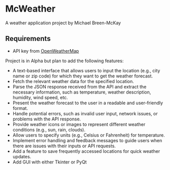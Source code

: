 # McWeather
A weather application project by Michael Breen-McKay

## Requirements
- API key from [OpenWeatherMap](https://openweathermap.org/)

Project is in Alpha but plan to add the following features:
- A text-based interface that allows users to input the location (e.g., city name or zip code) for which they want to get the weather forecast.
- Fetch the relevant weather data for the specified location.
- Parse the JSON response received from the API and extract the necessary information, such as temperature, weather description, humidity, wind speed, etc.
- Present the weather forecast to the user in a readable and user-friendly format.
- Handle potential errors, such as invalid user input, network issues, or problems with the API response.
- Provide weather icons or images to represent different weather conditions (e.g., sun, rain, clouds).
- Allow users to specify units (e.g., Celsius or Fahrenheit) for temperature.
- Implement error handling and feedback messages to guide users when there are issues with their inputs or API requests.
- Add a feature to save frequently accessed locations for quick weather updates.
- Add GUI with either Tkinter or PyQt
